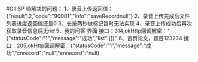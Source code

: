 #GIIISP
待解决的问题：
1、录音上传返回值：{"result":2,"code":"90001","info":"saveRecordnull"}
2、录音上传完成后文件列表进度返回值还是0
3、长按两秒做标记暂时无法实现
4、录音上传成功后再次获取录音信息后无rid
5、我的问答 界面    接口：314,okHttp回调解密："{\"statusCode\":\"1\",\"message\":\"成功\",\"list\":[]}"
6、首页论文，题目123234  接口：205,okHttp回调解密：{"statusCode":"1","message":"成功","cnrecord":"null","enrecord":"null}